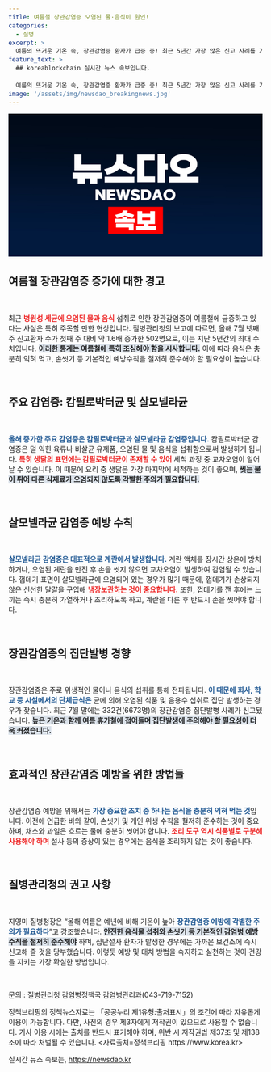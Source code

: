 ```yaml
---
title: 여름철 장관감염증 오염된 물·음식이 원인!
categories:
  - 질병
excerpt: >
  여름의 뜨거운 기온 속, 장관감염증 환자가 급증 중! 최근 5년간 가장 많은 신고 사례를 기록하며 주의가 필요합니다. 올바른 음식 조리와 손 씻기가 필수! 클릭해 자세한 정보를 확인하세요!
feature_text: >
  ## koreablockchain 실시간 뉴스 속보입니다.

  여름의 뜨거운 기온 속, 장관감염증 환자가 급증 중! 최근 5년간 가장 많은 신고 사례를 기록하며 주의가 필요합니다. 올바른 음식 조리와 손 씻기가 필수! 클릭해 자세한 정보를 확인하세요!
image: '/assets/img/newsdao_breakingnews.jpg'
---
```


<p><img src="/assets/img/newsdao_breakingnews.jpg" alt="koreablockchain 속보" /></p>

<h2 data-ke-size="size26">여름철 장관감염증 증가에 대한 경고</h2>

<p data-ke-size="size16">&nbsp;</p>

<p>최근 <b><span style="color: #ee2323;">병원성 세균에 오염된 물과 음식</span></b> 섭취로 인한 장관감염증이 여름철에 급증하고 있다는 사실은 특히 주목할 만한 현상입니다. 질병관리청의 보고에 따르면, 올해 7월 넷째 주 신고환자 수가 첫째 주 대비 약 1.6배 증가한 502명으로, 이는 지난 5년간의 최대 수치입니다. <b><span style="background-color: #21538527;">이러한 통계는 여름철에 특히 조심해야 함을 시사합니다.</span></b> 이에 따라 음식은 충분히 익혀 먹고, 손씻기 등 기본적인 예방수칙을 철저히 준수해야 할 필요성이 높습니다. </p>

<p data-ke-size="size16">&nbsp;</p>

<h2 data-ke-size="size26">주요 감염증: 캄필로박터균 및 살모넬라균</h2>

<p data-ke-size="size16">&nbsp;</p>

<p><b><span style="color: #1a5490;">올해 증가한 주요 감염증은 캄필로박터균과 살모넬라균 감염증입니다.</span></b> 캄필로박터균 감염증은 덜 익힌 육류나 비살균 유제품, 오염된 물 및 음식을 섭취함으로써 발생하게 됩니다. <b><span style="color: #ee2323;">특히 생닭의 표면에는 캄필로박터균이 존재할 수 있어</span></b> 세척 과정 중 교차오염이 일어날 수 있습니다. 이 때문에 요리 중 생닭은 가장 마지막에 세척하는 것이 좋으며, <b><span style="background-color: #21538527;">씻는 물이 튀어 다른 식재료가 오염되지 않도록 각별한 주의가 필요합니다.</span></b></p>

<p data-ke-size="size16">&nbsp;</p>

<h2 data-ke-size="size26">살모넬라균 감염증 예방 수칙</h2>

<p data-ke-size="size16">&nbsp;</p>

<p><b><span style="color: #1a5490;">살모넬라균 감염증은 대표적으로 계란에서 발생합니다.</span></b> 계란 액체를 장시간 상온에 방치하거나, 오염된 계란을 만진 후 손을 씻지 않으면 교차오염이 발생하여 감염될 수 있습니다. 껍데기 표면이 살모넬라균에 오염되어 있는 경우가 많기 때문에, 껍데기가 손상되지 않은 신선한 달걀을 구입해 <b><span style="color: #ee2323;">냉장보관하는 것이 중요합니다.</span></b> 또한, 껍데기를 깬 후에는 느끼는 즉시 충분히 가열하거나 조리하도록 하고, 계란을 다룬 후 반드시 손을 씻어야 합니다.</p>

<p data-ke-size="size16">&nbsp;</p>

<h2 data-ke-size="size26">장관감염증의 집단발병 경향</h2>

<p data-ke-size="size16">&nbsp;</p>

<p>장관감염증은 주로 위생적인 물이나 음식의 섭취를 통해 전파됩니다. <b><span style="color: #1a5490;">이 때문에 회사, 학교 등 시설에서의 단체급식은</span></b> 균에 의해 오염된 식품 및 음용수 섭취로 집단 발생하는 경우가 잦습니다. 최근 7월 말에는 332건(6673명)의 장관감염증 집단발병 사례가 신고됐습니다. <b><span style="background-color: #21538527;">높은 기온과 함께 여름 휴가철에 접어들며 집단발생에 주의해야 할 필요성이 더욱 커졌습니다.</span></b></p>

<p data-ke-size="size16">&nbsp;</p>

<h2 data-ke-size="size26">효과적인 장관감염증 예방을 위한 방법들</h2>

<p data-ke-size="size16">&nbsp;</p>

<p>장관감염증 예방을 위해서는 <b><span style="color: #1a5490;">가장 중요한 조치 중 하나는 음식을 충분히 익혀 먹는 것</span></b>입니다. 이전에 언급한 바와 같이, 손씻기 및 개인 위생 수칙을 철저히 준수하는 것이 중요하며, 채소와 과일은 흐르는 물에 충분히 씻어야 합니다. <b><span style="color: #ee2323;">조리 도구 역시 식품별로 구분해 사용해야 하며</span></b> 설사 등의 증상이 있는 경우에는 음식을 조리하지 않는 것이 좋습니다.</p>

<p data-ke-size="size16">&nbsp;</p>

<h2 data-ke-size="size26">질병관리청의 권고 사항</h2>

<p data-ke-size="size16">&nbsp;</p>

<p>지영미 질병청장은 “올해 여름은 예년에 비해 기온이 높아 <b><span style="color: #1a5490;">장관감염증 예방에 각별한 주의가 필요하다</span></b>”고 강조했습니다. <b><span style="background-color: #21538527;">안전한 음식물 섭취와 손씻기 등 기본적인 감염병 예방수칙을 철저히 준수해야</span></b> 하며, 집단설사 환자가 발생한 경우에는 가까운 보건소에 즉시 신고해 줄 것을 당부했습니다. 이렇듯 예방 및 대처 방법을 숙지하고 실천하는 것이 건강을 지키는 가장 확실한 방법입니다.</p>

<p data-ke-size="size16">&nbsp;</p>

<p>문의 : 질병관리청 감염병정책국 감염병관리과(043-719-7152) </p>

<p>정책브리핑의 정책뉴스자료는 「공공누리 제1유형:출처표시」의 조건에 따라 자유롭게 이용이 가능합니다. 다만, 사진의 경우 제3자에게 저작권이 있으므로 사용할 수 없습니다. 기사 이용 시에는 출처를 반드시 표기해야 하며, 위반 시 저작권법 제37조 및 제138조에 따라 처벌될 수 있습니다. &lt;자료출처=정책브리핑 https://www.korea.kr></p>
실시간 뉴스 속보는, <a href="https://newsdao.kr" rel="dofollow">https://newsdao.kr</a>


